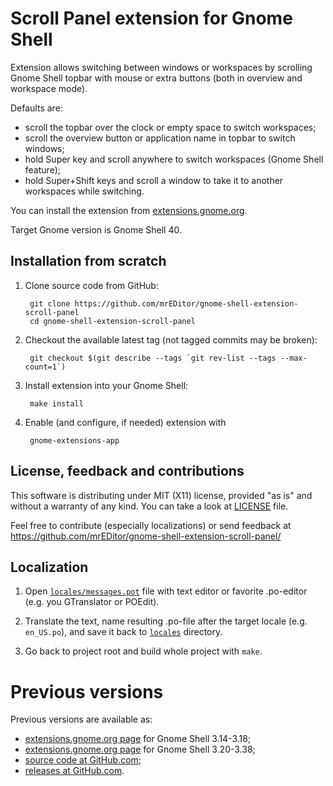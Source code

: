 # Scroll Panel extension for Gnome Shell

Extension allows switching between windows or workspaces by scrolling Gnome
Shell topbar with mouse or extra buttons (both in overview and workspace mode).

Defaults are:

- scroll the topbar over the clock or empty space to switch workspaces;
- scroll the overview button or application name in topbar to switch windows;
- hold Super key and scroll anywhere to switch workspaces (Gnome Shell feature);
- hold Super+Shift keys and scroll a window to take it to another workspaces while switching.

You can install the extension from [extensions.gnome.org](https://extensions.gnome.org/extension/1096/).

Target Gnome version is Gnome Shell 40.

## Installation from scratch

1. Clone source code from GitHub:

		git clone https://github.com/mrEDitor/gnome-shell-extension-scroll-panel
		cd gnome-shell-extension-scroll-panel

2. Checkout the available latest tag (not tagged commits may be broken):

		git checkout $(git describe --tags `git rev-list --tags --max-count=1`)
	
3. Install extension into your Gnome Shell:

		make install

4. Enable (and configure, if needed) extension with

		gnome-extensions-app

## License, feedback and contributions

This software is distributing under MIT (X11) license, provided "as is" and
without a warranty of any kind. You can take a look at [LICENSE](LICENSE) file.

Feel free to contribute (especially localizations) or send feedback at
https://github.com/mrEDitor/gnome-shell-extension-scroll-panel/


## Localization

1. Open [`locales/messages.pot`](locales/messages.pot) file with text editor or
favorite .po-editor (e.g. you GTranslator or POEdit).

2. Translate the text, name resulting .po-file after the target locale (e.g.
`en_US.po`), and save it back to [`locales`](locales) directory. 

3. Go back to project root and build whole project with `make`.


# Previous versions

Previous versions are available as:

- [extensions.gnome.org page](https://extensions.gnome.org/extension/932/) for Gnome Shell 3.14-3.18;
- [extensions.gnome.org page](https://extensions.gnome.org/extension/1096/) for Gnome Shell 3.20-3.38; 
- [source code at GitHub.com](https://github.com/mrEDitor/gnome-shell-extension-scroll-panel/);
- [releases at GitHub.com](https://github.com/mrEDitor/gnome-shell-extension-scroll-panel/releases).
